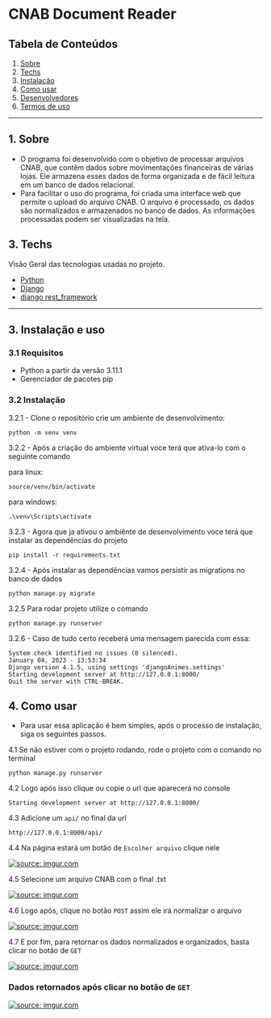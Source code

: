 # CNAB Document Reader

## Tabela de Conteúdos

1. [Sobre](#sobre)
2. [Techs](#techs)
3. [Instalação](#install)
4. [Como usar](#comousar)
5. [Desenvolvedores](#devs)
6. [Termos de uso](#terms)


---

<a name="sobre"></a>

## 1. Sobre

- O programa foi desenvolvido com o objetivo de processar arquivos CNAB, que contêm dados sobre movimentações financeiras de várias lojas. Ele armazena esses dados de forma organizada e de fácil leitura em um banco de dados relacional. 
- Para facilitar o uso do programa, foi criada uma interface web que permite o upload do arquivo CNAB. O arquivo é processado, os dados são normalizados e armazenados no banco de dados. As informações processadas podem ser visualizadas na tela.

<a name="techs"></a>

## 3. Techs

Visão Geral das tecnologias usadas no projeto.

- [Python](https://docs.python.org/3/)
- [Django](https://www.djangoproject.com/)
- [django rest_framework](https://www.django-rest-framework.org/)


---
<a align="left" name="techs"></a>

<a name="install"></a>

## 3. Instalação e uso

### 3.1 Requisitos

- Python a partir da versão 3.11.1
- Gerenciador de pacotes pip

### 3.2 Instalação

3.2.1 - Clone o repositório crie um ambiente de desenvolvimento:
 ```
 python -m venv venv
 ```
 
 3.2.2 - Após a criação do ambiente virtual voce terá que ativa-lo com o seguinte comando
 
 para linux:
 ```
 source/venv/bin/activate
 ```
 
 para windows:
 ```
 .\venv\Scripts\activate
 ```
 
 3.2.3 - Agora que ja ativou o ambiênte de desenvolvimento voce terá que instalar as dependências do projeto
```
pip install -r requirements.txt
```

3.2.4 - Após instalar as dependências vamos persistir as migrations no banco de dados
```
python manage.py migrate
```

3.2.5 Para rodar projeto utilize o comando 
```
python manage.py runserver
``` 

3.2.6 - Caso de tudo certo receberá uma mensagem parecida com essa:

```
System check identified no issues (0 silenced).
January 04, 2023 - 13:53:34
Django version 4.1.5, using settings 'djangoAnimes.settings'
Starting development server at http://127.0.0.1:8000/
Quit the server with CTRL-BREAK.
```

<a name="comousar"></a>

## 4. Como usar

- Para usar essa aplicação é bem simples, após o processo de instalação, siga os seguintes passos.

4.1 Se não estiver com o projeto rodando, rode o projeto com o comando no terminal 

```
python manage.py runserver
```

4.2 Logo após isso clique ou copie o url que aparecerá no console 

```
Starting development server at http://127.0.0.1:8000/
```

4.3 Adicione um ```api/``` no final da url

```
http://127.0.0.1:8000/api/
```

4.4 Na página estará um botão de ```Escolher arquivo``` clique nele 

<a href="https://imgur.com/4kYVeGA"><img src="https://i.imgur.com/4kYVeGA.png" title="source: imgur.com" /></a>


4.5 Selecione um arquivo CNAB com o final .txt

<a href="https://imgur.com/ro8Nafv"><img src="https://i.imgur.com/ro8Nafv.png" title="source: imgur.com" /></a>

4.6 Logo após, clique no botão ```POST``` assim ele irá normalizar o arquivo 

<a href="https://imgur.com/S7zmKNe"><img src="https://i.imgur.com/S7zmKNe.png" title="source: imgur.com" /></a>

4.7 E por fim, para retornar os dados normalizados e organizados, basta clicar no botão de ```GET``` 

<a href="https://imgur.com/s8Sgzlf"><img src="https://i.imgur.com/s8Sgzlf.png" title="source: imgur.com" /></a>

### Dados retornados após clicar no botão de ```GET```

<a href="https://imgur.com/FpbWs7g"><img src="https://i.imgur.com/FpbWs7g.png" title="source: imgur.com" /></a>


